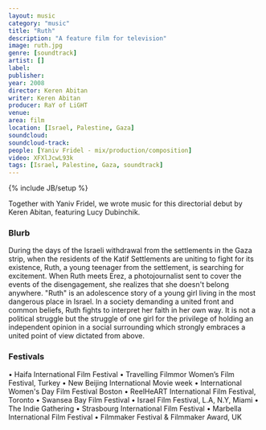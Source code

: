 ```yaml
---
layout: music
category: "music"
title: "Ruth"
description: "A feature film for television"
image: ruth.jpg
genre: [soundtrack]
artist: []
label: 
publisher: 
year: 2008
director: Keren Abitan
writer: Keren Abitan
producer: RaY of LiGHT
venue: 
area: film
location: [Israel, Palestine, Gaza]
soundcloud: 
soundcloud-track: 
people: [Yaniv Fridel - mix/production/composition]
video: XFXlJcwL93k
tags: [Israel, Palestine, Gaza, soundtrack]
---
```

{% include JB/setup %}

Together with Yaniv Fridel, we wrote music for this directorial debut by Keren Abitan, featuring Lucy Dubinchik.

<h3>Blurb</h3>
During the days of the Israeli withdrawal from the settlements in the Gaza strip, when the residents of the Katif Settlements are uniting to fight for its existence, Ruth, a young teenager from the settlement, is searching for excitement. When Ruth meets Erez, a photojournalist sent to cover the events of the disengagement, she realizes that she doesn't belong anywhere. "Ruth" is an adolescence story of a young girl living in the most dangerous place in Israel. In a society demanding a united front and common beliefs, Ruth fights to interpret her faith in her own way. It is not a political struggle but the struggle of one girl for the privilege of holding an independent opinion in a social surrounding which strongly embraces a united point of view dictated from above.

<h3>Festivals</h3>
• Haifa International Film Festival
• Travelling Filmmor Women’s Film Festival, Turkey 
• New Beijing International Movie week
• International Women's Day Film Festival Boston
• ReelHeART International Film Festival, Toronto
• Swansea Bay Film Festival
• Israel Film Festival, L.A, N.Y, Miami
• The Indie Gathering 
• Strasbourg International Film Festival
• Marbella International Film Festival
• Filmmaker Festival & Filmmaker Award, UK

